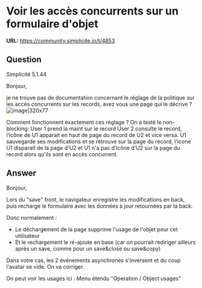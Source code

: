# Voir les accès concurrents sur un formulaire d'objet

**URL:** https://community.simplicite.io/t/4853

## Question
Simplicité 5.1.44

Bonjour,

je ne trouve pas de documentation concernant le réglage de la politique sur les accès concurrents sur les records, avez vous une page qui le décrive ?
![image|320x77](upload://d7pAt3aZilW2Ch80JJgIoWvAG2.png)

Comment fonctionnent exactement ces réglage ? On a testé le non-blocking:
User 1 prend la maint sur le record
User 2 consulte le record, l’icône de U1 apparait en haut de page du record de U2 et vice versa.
U1 sauvegarde ses modifications et se retrouve sur la page du record, l'icone U1 disparait de la page d'U2 et U1 n'a pas d’icône d'U2 sur la page du record alors qu'ils sont en accès concurrent.

## Answer
Bonjour,

Lors du "save" front, le navigateur enregistre les modifications en back, puis recharge le formulaire avec les données à jour retournées par la back.

Donc normalement :
- Le déchargement de la page supprime l'usage de l'objet pour cet utilisateur
- Et le rechargement le ré-ajoute en base (car on pourrait rediriger ailleurs après un save, comme pour un save&close ou save&copy)

Dans votre cas, les 2 événements asynchrones s'inversent et du coup l'avatar se vide.
On va corriger.

On peut voir les usages ici : Menu étendu "Operation / Object usages"
